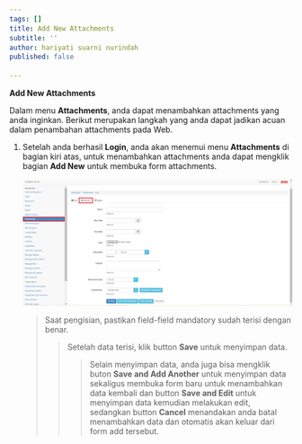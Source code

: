 ```yaml
---
tags: []
title: Add New Attachments
subtitle: ''
author: hariyati suarni nurindah
published: false

---
```

**Add New Attachments**

Dalam menu **Attachments**, anda dapat menambahkan attachments yang anda inginkan. Berikut merupakan langkah yang anda dapat jadikan acuan dalam penambahan attachments pada Web.

1. Setelah anda berhasil **Login**, anda akan menemui menu **Attachments** di bagian kiri atas, untuk menambahkan attachments anda dapat mengklik bagian **Add New** untuk membuka form attachments.

   ![](/uploads/attachments2.PNG)

   > Saat pengisian, pastikan field-field mandatory sudah terisi dengan benar.
   >
   > > Setelah data terisi, klik button **Save** untuk menyimpan data.
   > >
   > > > Selain menyimpan data, anda juga bisa mengklik buton **Save and Add Another** untuk menyimpan data sekaligus membuka form baru untuk menambahkan data kembali dan button **Save and Edit** untuk menyimpan data kemudian melakukan edit, sedangkan button **Cancel** menandakan anda batal menambahkan data dan otomatis akan keluar dari form add tersebut.